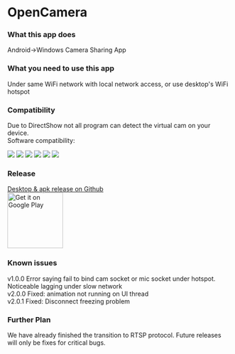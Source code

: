 # OpenCamera

### What this app does
Android->Windows Camera Sharing App

### What you need to use this app
Under same WiFi network with local network access, or use desktop's WiFi hotspot  

### Compatibility
Due to DirectShow not all program can detect the virtual cam on your device.  
Software compatibility:  

![](https://img.shields.io/badge/-OK-green?style=flat&logo=Google%20Chrome&logoColor=white)
![](https://img.shields.io/badge/-OK-green?style=flat&logo=Firefox&logoColor=white&labelColor=OrangeRed)
![](https://img.shields.io/badge/-OK-green?style=flat&logo=zoom&logoColor=white)
![](https://img.shields.io/badge/-OK-green?style=flat&logo=discord&logoColor=white)
![](https://img.shields.io/badge/-INCOMPATIBLE-ff3636?style=flat&logo=skype&logoColor=white)
![](https://img.shields.io/badge/-INCOMPATIBLE-ff3636?style=flat&logo=Telegram&logoColor=white)

### Release
<a href="https://github.com/yukimuon/OpenCamera/releases">Desktop & apk release on Github</a>  
<a href='https://play.google.com/store/apps/details?id=com.cns.encom&pcampaignid=pcampaignidMKT-Other-global-all-co-prtnr-py-PartBadge-Mar2515-1'><img alt='Get it on Google Play' src='https://play.google.com/intl/en_us/badges/static/images/badges/en_badge_web_generic.png' width='125px'/></a>

### Known issues
v1.0.0 Error saying fail to bind cam socket or mic socket under hotspot. Noticeable lagging under slow network  
v2.0.0 Fixed: animation not running on UI thread  
v2.0.1 Fixed: Disconnect freezing problem

### Further Plan
We have already finished the transition to RTSP protocol. Future releases will only be fixes for critical bugs.
